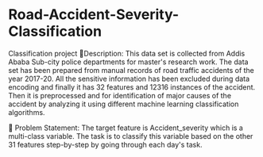 # Road-Accident-Severity-Classification
Classification project
🧾Description: This data set is collected from Addis Ababa Sub-city police departments for master's research work. The data set has been prepared from manual records of road traffic accidents of the year 2017-20. All the sensitive information has been excluded during data encoding and finally it has 32 features and 12316 instances of the accident. Then it is preprocessed and for identification of major causes of the accident by analyzing it using different machine learning classification algorithms.



🧭 Problem Statement: The target feature is Accident_severity which is a multi-class variable. The task is to classify this variable based on the other 31 features step-by-step by going through each day's task.

